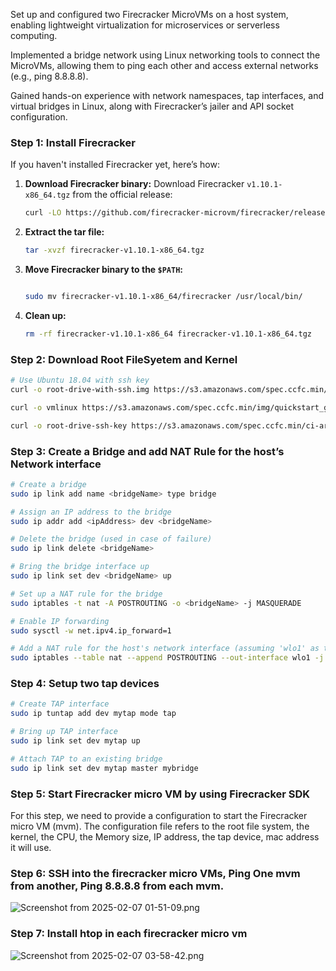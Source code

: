 Set up and configured two Firecracker MicroVMs on a host system, enabling lightweight virtualization for microservices or serverless computing.

Implemented a bridge network using Linux networking tools to connect the MicroVMs, allowing them to ping each other and access external networks (e.g., ping 8.8.8.8).

Gained hands-on experience with network namespaces, tap interfaces, and virtual bridges in Linux, along with Firecracker’s jailer and API socket configuration.

### Step 1: Install Firecracker

If you haven't installed Firecracker yet, here’s how:

1. **Download Firecracker binary:**
Download Firecracker `v1.10.1-x86_64.tgz` from the official release:
    
    ```bash
    curl -LO https://github.com/firecracker-microvm/firecracker/releases/download/v1.10.1/firecracker-v1.10.1-x86_64.tgz
    
    ```
    
2. **Extract the tar file:**
    
    ```bash
    tar -xvzf firecracker-v1.10.1-x86_64.tgz
    
    ```
    
3. **Move Firecracker binary to the `$PATH`:**
    
    ```bash
    
    sudo mv firecracker-v1.10.1-x86_64/firecracker /usr/local/bin/
    
    ```
    
4. **Clean up:**
    
    ```bash
    rm -rf firecracker-v1.10.1-x86_64 firecracker-v1.10.1-x86_64.tgz
    
    ```
    

### Step 2: Download Root FileSyetem and Kernel

```bash
# Use Ubuntu 18.04 with ssh key
curl -o root-drive-with-ssh.img https://s3.amazonaws.com/spec.ccfc.min/ci-artifacts/disks/x86_64/ubuntu-18.04.ext4

curl -o vmlinux https://s3.amazonaws.com/spec.ccfc.min/img/quickstart_guide/x86_64/kernels/vmlinux.bin

curl -o root-drive-ssh-key https://s3.amazonaws.com/spec.ccfc.min/ci-artifacts/disks/x86_64/ubuntu-18.04.id_rsa
```

### Step 3: Create a Bridge and add NAT Rule for the host’s Network interface

```bash
# Create a bridge
sudo ip link add name <bridgeName> type bridge

# Assign an IP address to the bridge
sudo ip addr add <ipAddress> dev <bridgeName>

# Delete the bridge (used in case of failure)
sudo ip link delete <bridgeName>

# Bring the bridge interface up
sudo ip link set dev <bridgeName> up

# Set up a NAT rule for the bridge
sudo iptables -t nat -A POSTROUTING -o <bridgeName> -j MASQUERADE

# Enable IP forwarding
sudo sysctl -w net.ipv4.ip_forward=1

# Add a NAT rule for the host's network interface (assuming 'wlo1' as the interface)
sudo iptables --table nat --append POSTROUTING --out-interface wlo1 -j MASQUERADE

```

### Step 4: Setup two tap devices

```bash
# Create TAP interface
sudo ip tuntap add dev mytap mode tap

# Bring up TAP interface
sudo ip link set dev mytap up

# Attach TAP to an existing bridge
sudo ip link set dev mytap master mybridge

```

### Step 5: Start Firecracker micro VM by using Firecracker SDK

For this step, we need to provide a configuration to start the Firecracker micro VM (mvm). The configuration file refers to the root file system, the kernel, the CPU, the Memory size, IP address, the tap device, mac address it will use.

### Step 6: SSH into the firecracker micro VMs, Ping One mvm from another, Ping 8.8.8.8 from each mvm.

![Screenshot from 2025-02-07 01-51-09.png](attachment:4ba5bcf0-e587-4d91-bd77-28dfc9453590:Screenshot_from_2025-02-07_01-51-09.png)

### Step 7: Install htop in each firecracker micro vm

![Screenshot from 2025-02-07 03-58-42.png](attachment:9a099064-f8d3-4e33-8dc6-2fe72ba819df:Screenshot_from_2025-02-07_03-58-42.png)
